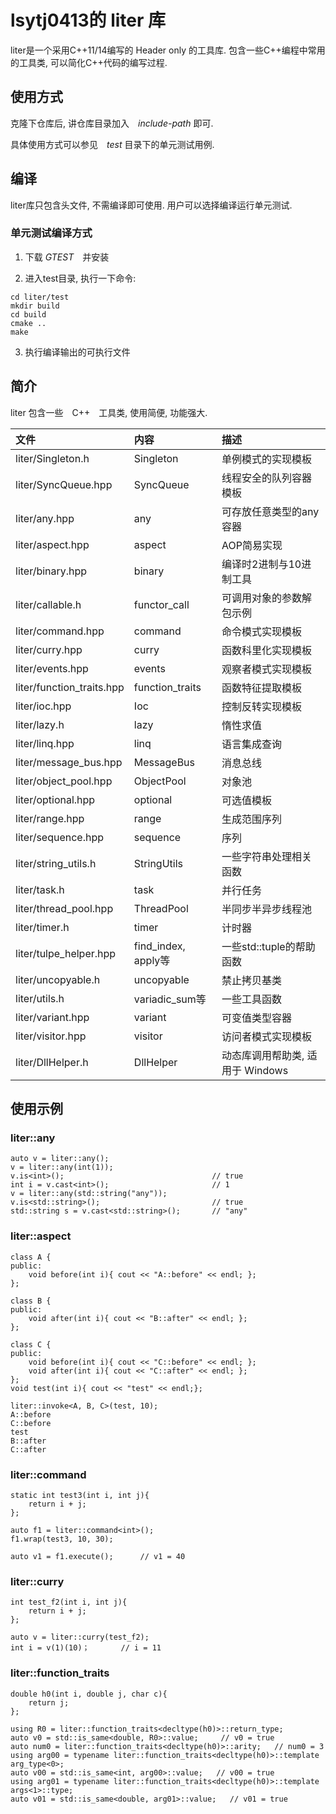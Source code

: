 # lsytj0413的 liter 库

liter是一个采用C++11/14编写的 Header only 的工具库. 包含一些C++编程中常用的工具类, 可以简化C++代码的编写过程.

## 使用方式

克隆下仓库后, 讲仓库目录加入　*include-path* 即可.

具体使用方式可以参见　*test* 目录下的单元测试用例.

## 编译

liter库只包含头文件, 不需编译即可使用. 用户可以选择编译运行单元测试.

### 单元测试编译方式

1. 下载 *GTEST*　并安装

2. 进入test目录, 执行一下命令:

```
cd liter/test
mkdir build
cd build
cmake ..
make
```

3. 执行编译输出的可执行文件

##  简介

liter 包含一些　C++　工具类, 使用简便, 功能强大.

| 文件 | 内容 | 描述 |
|:--|:--|:--|
| liter/Singleton.h | Singleton | 单例模式的实现模板 |
| liter/SyncQueue.hpp | SyncQueue | 线程安全的队列容器模板  |
| liter/any.hpp | any | 可存放任意类型的any容器 |
| liter/aspect.hpp | aspect | AOP简易实现 |
| liter/binary.hpp | binary | 编译时2进制与10进制工具 |
| liter/callable.h | functor_call | 可调用对象的参数解包示例 |
| liter/command.hpp | command | 命令模式实现模板 |
| liter/curry.hpp | curry | 函数科里化实现模板 |
| liter/events.hpp | events | 观察者模式实现模板 |
| liter/function_traits.hpp | function_traits | 函数特征提取模板 |
| liter/ioc.hpp | Ioc | 控制反转实现模板 |
| liter/lazy.h | lazy | 惰性求值 |
| liter/linq.hpp | linq | 语言集成查询 |
| liter/message_bus.hpp | MessageBus | 消息总线 |
| liter/object_pool.hpp | ObjectPool | 对象池 |
| liter/optional.hpp | optional | 可选值模板 |
| liter/range.hpp | range | 生成范围序列 |
| liter/sequence.hpp | sequence | 序列 |
| liter/string_utils.h | StringUtils | 一些字符串处理相关函数 |
| liter/task.h | task | 并行任务 |
| liter/thread_pool.hpp | ThreadPool | 半同步半异步线程池 |
| liter/timer.h | timer | 计时器 |
| liter/tulpe_helper.hpp | find_index, apply等 | 一些std::tuple的帮助函数 |
| liter/uncopyable.h | uncopyable | 禁止拷贝基类 |
| liter/utils.h | variadic_sum等 | 一些工具函数 |
| liter/variant.hpp | variant | 可变值类型容器 |
| liter/visitor.hpp | visitor | 访问者模式实现模板 |
| liter/DllHelper.h | DllHelper | 动态库调用帮助类, 适用于 Windows |

## 使用示例

### liter::any

```
auto v = liter::any();
v = liter::any(int(1));
v.is<int>();                                 // true
int i = v.cast<int>();                       // 1
v = liter::any(std::string("any"));
v.is<std::string>();                         // true
std::string s = v.cast<std::string>();       // "any"
```

### liter::aspect

```
class A {
public:
    void before(int i){ cout << "A::before" << endl; };
};

class B {
public:
    void after(int i){ cout << "B::after" << endl; };
};

class C {
public:
    void before(int i){ cout << "C::before" << endl; };
    void after(int i){ cout << "C::after" << endl; };
};
void test(int i){ cout << "test" << endl;};

liter::invoke<A, B, C>(test, 10);
A::before
C::before
test
B::after
C::after
```

### liter::command

```
static int test3(int i, int j){
    return i + j;
};

auto f1 = liter::command<int>();
f1.wrap(test3, 10, 30);

auto v1 = f1.execute();      // v1 = 40
```

### liter::curry

```
int test_f2(int i, int j){
    return i + j;
};

auto v = liter::curry(test_f2);
int i = v(1)(10)；       // i = 11
```

### liter::function_traits

```
double h0(int i, double j, char c){
    return j;
};

using R0 = liter::function_traits<decltype(h0)>::return_type;
auto v0 = std::is_same<double, R0>::value;     // v0 = true
auto num0 = liter::function_traits<decltype(h0)>::arity;   // num0 = 3
using arg00 = typename liter::function_traits<decltype(h0)>::template arg_type<0>;
auto v00 = std::is_same<int, arg00>::value;   // v00 = true
using arg01 = typename liter::function_traits<decltype(h0)>::template args<1>::type;
auto v01 = std::is_same<double, arg01>::value;   // v01 = true
```
